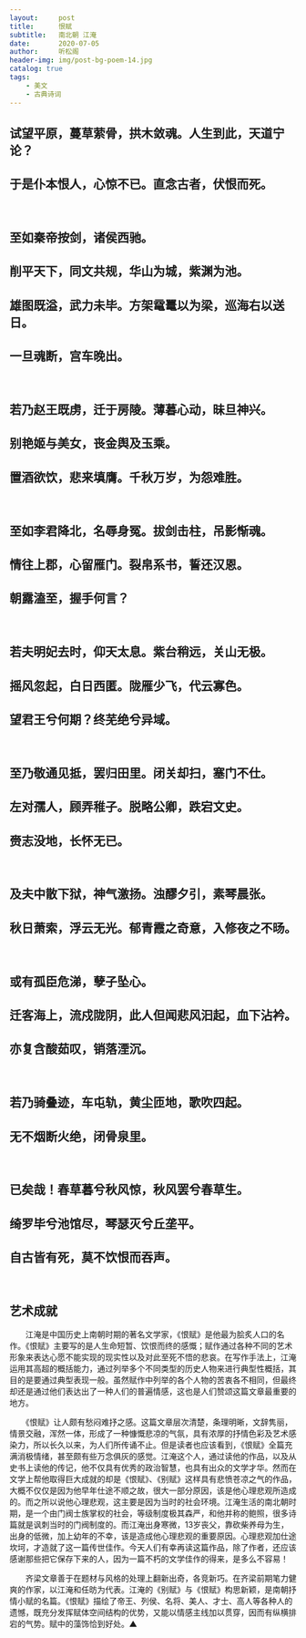 ```yaml
---
layout:     post
title:      恨赋
subtitle:   南北朝 江淹
date:       2020-07-05
author:     听松阁
header-img: img/post-bg-poem-14.jpg
catalog: true
tags:
    - 美文
    - 古典诗词
---
```


## 试望平原，蔓草萦骨，拱木敛魂。人生到此，天道宁论？
## 于是仆本恨人，心惊不已。直念古者，伏恨而死。

&nbsp;
## 至如秦帝按剑，诸侯西驰。
## 削平天下，同文共规，华山为城，紫渊为池。
## 雄图既溢，武力未毕。方架鼋鼍以为梁，巡海右以送日。
## 一旦魂断，宫车晚出。

&nbsp;

## 若乃赵王既虏，迁于房陵。薄暮心动，昧旦神兴。
## 别艳姬与美女，丧金舆及玉乘。
## 置酒欲饮，悲来填膺。千秋万岁，为怨难胜。

&nbsp;
## 至如李君降北，名辱身冤。拔剑击柱，吊影惭魂。
## 情往上郡，心留雁门。裂帛系书，誓还汉恩。
## 朝露溘至，握手何言？
&nbsp;
## 若夫明妃去时，仰天太息。紫台稍远，关山无极。
## 摇风忽起，白日西匿。陇雁少飞，代云寡色。
## 望君王兮何期？终芜绝兮异域。
&nbsp;

## 至乃敬通见抵，罢归田里。闭关却扫，塞门不仕。
## 左对孺人，顾弄稚子。脱略公卿，跌宕文史。 
## 赍志没地，长怀无已。

&nbsp;

## 及夫中散下狱，神气激扬。浊醪夕引，素琴晨张。
## 秋日萧索，浮云无光。郁青霞之奇意，入修夜之不旸。
&nbsp;

## 或有孤臣危涕，孽子坠心。
## 迁客海上，流戍陇阴，此人但闻悲风汩起，血下沾衿。
## 亦复含酸茹叹，销落湮沉。

&nbsp;

## 若乃骑叠迹，车屯轨，黄尘匝地，歌吹四起。
## 无不烟断火绝，闭骨泉里。
&nbsp;
## 已矣哉！春草暮兮秋风惊，秋风罢兮春草生。
## 绮罗毕兮池馆尽，琴瑟灭兮丘垄平。
## 自古皆有死，莫不饮恨而吞声。



&nbsp;



## 艺术成就



　　江淹是中国历史上南朝时期的著名文学家，《恨赋》是他最为脍炙人口的名作。《恨赋》主要写的是人生命短暂、饮恨而终的感慨；赋作通过各种不同的艺术形象来表达心愿不能实现的现实性以及对此至死不悟的悲哀。在写作手法上，江淹运用其高超的概括能力，通过列举多个不同类型的历史人物来进行典型性概括，其目的是要通过典型表现一般。虽然赋作中列举的各个人物的苦衷各不相同，但最终却还是通过他们表达出了一种人们的普遍情感，这也是人们赞颂这篇文章最重要的地方。



　　《恨赋》让人颇有愁闷难抒之感。这篇文章层次清楚，条理明晰，文辞隽丽，情景交融，浑然一体，形成了一种慷慨悲凉的气氛，具有浓厚的抒情色彩及艺术感染力，所以长久以来，为人们所传诵不止。但是读者也应该看到，《恨赋》全篇充满消极情绪，甚至颇有些万念俱灰的感觉。江淹这个人，通过读他的作品，以及从史书上读他的传记，他不仅具有优秀的政治智慧，也具有出众的文学才华。然而在文学上帮他取得巨大成就的却是《恨赋》、《别赋》这样具有悲愤苍凉之气的作品，大概不仅仅是因为他早年仕途不顺之故，很大一部分原因，该是他心理悲观所造成的。而之所以说他心理悲观，这主要是因为当时的社会环境。江淹生活的南北朝时期，是一个由门阀士族掌权的社会，等级制度极其森严，和他并称的鲍照，很多诗篇就是讽刺当时的门阀制度的。而江淹出身寒微，13岁丧父，靠砍柴养母为生，出身的低微，加上幼年的不幸，该是造成他心理悲观的重要原因。心理悲观加仕途坎坷，才造就了这一篇传世佳作。今天人们有幸再读这篇作品，除了作者，还应该感谢那些把它保存下来的人，因为一篇不朽的文学佳作的得来，是多么不容易！



　　齐梁文章善于在题材与风格的处理上翻新出奇，各竞新巧。在齐梁前期笔力健爽的作家，以江淹和任昉为代表。江淹的《别赋》与《恨赋》构思新颖，是南朝抒情小赋的名篇。《恨赋》描绘了帝王、列侯、名将、美人、才士、高人等各种人的遗憾，既充分发挥赋体空间结构的优势，又能以情感主线加以贯穿，因而有纵横排宕的气势。赋中的藻饰恰到好处。▲
